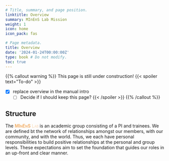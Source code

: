 ```yaml
---
# Title, summary, and page position.
linktitle: Overview
summary: MInEnS Lab Mission
weight: 1
icon: home
icon_pack: fas

# Page metadata.
title: Overview
date: '2024-01-24T00:00:00Z'
type: book # Do not modify.
toc: true
---
```


{{% callout warning %}}
This page is still under construction!
{{< spoiler text="To-do" >}}
- [x] replace overview in the manual intro
    - [ ] Decide if I should keep this page?
{{< /spoiler >}}
{{% /callout %}}

## Structure

The <span style="color:#F3B26D;font-variant-caps:small-caps;font-weight:200">**MInEnS** Lab</span> is an academic group consisting of a PI and trainees. We are defined bt the network of relationships amongst our members, with our community, and with the world. 
Thus, we each have personal responsibilities to build positive relationships at the personal and group levels.
These expectations aim to set the foundation that guides our roles in an up-front and clear manner. 
